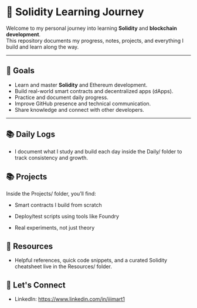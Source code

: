 # 🧠 Solidity Learning Journey

Welcome to my personal journey into learning **Solidity** and **blockchain development**.  
This repository documents my progress, notes, projects, and everything I build and learn along the way.

---

## 🎯 Goals

- Learn and master **Solidity** and Ethereum development.
- Build real-world smart contracts and decentralized apps (dApps).
- Practice and document daily progress.
- Improve GitHub presence and technical communication.
- Share knowledge and connect with other developers.

---

## 📚 Daily Logs
- I document what I study and build each day inside the Daily/ folder to track consistency and growth.

##  📚 Projects
Inside the Projects/ folder, you’ll find:

- Smart contracts I build from scratch

- Deploy/test scripts using tools like Foundry

- Real experiments, not just theory

## 📎 Resources
- Helpful references, quick code snippets, and a curated Solidity cheatsheet live in the Resources/ folder.

## 💬 Let's Connect
- LinkedIn: https://www.linkedin.com/in/iiimart1


